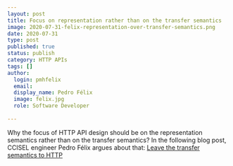 ```yaml
---
layout: post
title: Focus on representation rather than on the transfer semantics
image: 2020-07-31-felix-representation-over-transfer-semantics.png
date: 2020-07-31
type: post
published: true
status: publish
category: HTTP APIs
tags: []
author:
  login: pmhfelix
  email: 
  display_name: Pedro Félix
  image: felix.jpg
  role: Software Developer
  
---
```


Why the focus of HTTP API design should be on the representation semantics
rather than on the transfer semantics? In the following blog post, CCISEL
engineer Pedro Félix argues about that: 
[Leave the transfer semantics to HTTP](https://blog.pedrofelix.org/2016/08/22/focus-on-the-representation-semantics-leave-the-transfer-semantics-to-http/)